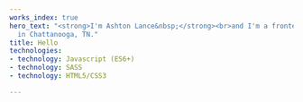 ```yaml
---
works_index: true
hero_text: "<strong>I'm Ashton Lance&nbsp;</strong><br>and I'm a frontend developer
  in Chattanooga, TN."
title: Hello
technologies:
- technology: Javascript (ES6+)
- technology: SASS
- technology: HTML5/CSS3

---
```

<Hero :text="$page.frontmatter.hero_text" />
<WorksList />